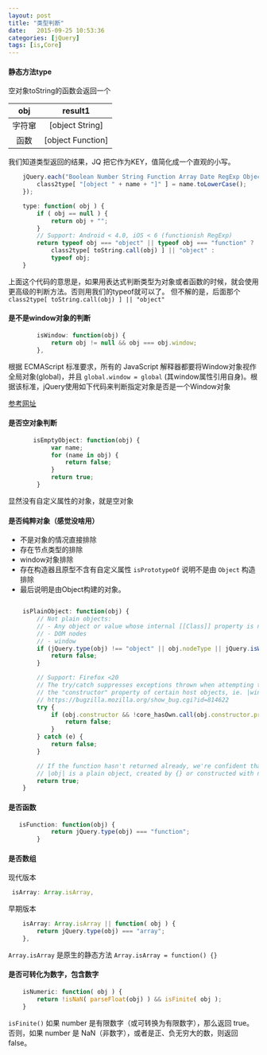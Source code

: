 ```yaml
---
layout: post
title: "类型判断"
date:   2015-09-25 10:53:36
categories: [jQuery]
tags: [is,Core]
---
```


#### 静态方法type

空对象toString的函数会返回一个

|obj|result1|
|:---:|:---:|
|字符窜|[object String]|
|函数|[object Function]|

我们知道类型返回的结果，JQ 把它作为KEY，值简化成一个直观的小写。

```js
	jQuery.each("Boolean Number String Function Array Date RegExp Object Error".split(" "), function(i, name) {
    	class2type[ "[object " + name + "]" ] = name.toLowerCase();
    });
```

```js
	type: function( obj ) {
		if ( obj == null ) {
			return obj + "";
		}
		// Support: Android < 4.0, iOS < 6 (functionish RegExp)
		return typeof obj === "object" || typeof obj === "function" ?
			class2type[ toString.call(obj) ] || "object" :
			typeof obj;
	}
```

上面这个代码的意思是，如果用表达式判断类型为对象或者函数的时候，就会使用更高级的判断方法。否则用我们的typeof就可以了。
但不解的是，后面那个 `class2type[ toString.call(obj) ] || "object" `

#### 是不是window对象的判断

```js
        isWindow: function(obj) {
            return obj != null && obj === obj.window;
        },
```
根据 ECMAScript 标准要求，所有的 JavaScript 解释器都要将Window对象视作全局对象(global)，并且 `global.window = global` (其window属性引用自身)。根据该标准，jQuery使用如下代码来判断指定对象是否是一个Window对象

[参考网址][aaa]

[aaa]: http://www.365mini.com/page/jquery_iswindow.htm

#### 是否空对象判断

```js
       isEmptyObject: function(obj) {
            var name;
            for (name in obj) {
                return false;
            }
            return true;
        }
```

显然没有自定义属性的对象，就是空对象

#### 是否纯粹对象（感觉没啥用）

* 不是对象的情况直接排除
* 存在节点类型的排除
* window对象排除
* 存在构造器且原型不含有自定义属性 `isPrototypeOf` 说明不是由 `Object` 构造 排除
* 最后说明是由Object构建的对象。

```js

	isPlainObject: function(obj) {
		// Not plain objects:
		// - Any object or value whose internal [[Class]] property is not "[object Object]"
		// - DOM nodes
		// - window
		if (jQuery.type(obj) !== "object" || obj.nodeType || jQuery.isWindow(obj)) {
			return false;
		}

		// Support: Firefox <20
		// The try/catch suppresses exceptions thrown when attempting to access
		// the "constructor" property of certain host objects, ie. |window.location|
		// https://bugzilla.mozilla.org/show_bug.cgi?id=814622
		try {
			if (obj.constructor && !core_hasOwn.call(obj.constructor.prototype, "isPrototypeOf")) {
				return false;
			}
		} catch (e) {
			return false;
		}

		// If the function hasn't returned already, we're confident that
		// |obj| is a plain object, created by {} or constructed with new Object
		return true;
	}

```

#### 是否函数

```js
   isFunction: function(obj) {	
            return jQuery.type(obj) === "function";
        }
```

#### 是否数组


现代版本
```js
 isArray: Array.isArray,
```
早期版本
```js
	isArray: Array.isArray || function( obj ) {
		return jQuery.type(obj) === "array";
	},
```

`Array.isArray` 是原生的静态方法 `Array.isArray = function() {}`


#### 是否可转化为数字，包含数字


```js
	isNumeric: function( obj ) {
		return !isNaN( parseFloat(obj) ) && isFinite( obj );
	}
```

`isFinite()` 如果 number 是有限数字（或可转换为有限数字），那么返回 true。否则，如果 number 是 NaN（非数字），或者是正、负无穷大的数，则返回 false。






















